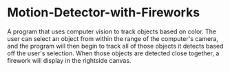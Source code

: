 # Motion-Detector-with-Fireworks
A program that uses computer vision to track objects based on color. The user can select an object from within the range of the computer's camera, and the program will then begin to track all of those objects it detects based off the user's selection. When those objects are detected close together, a firework will display in the rightside canvas.
